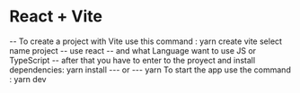 # React + Vite

-- To create a project with Vite use this command :  yarn create vite
select name project -- use react -- and what Language want to use  JS or TypeScript
-- after that you have to enter to the proyect and install dependencies: yarn install    --- or ---  yarn 
To start the app use the command :  yarn dev
